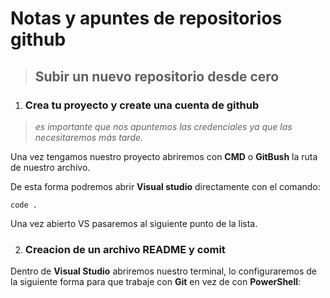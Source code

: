 # Notas y apuntes de repositorios github

> ## **Subir un nuevo repositorio desde cero**

1. ### Crea tu proyecto y create una cuenta de github

>*es importante que nos apuntemos las credenciales ya que las necesitaremos más tarde.*

Una vez tengamos nuestro proyecto abriremos con **CMD** o **GitBush** la ruta de nuestro archivo.

De esta forma podremos abrir **Visual studio** directamente con el comando:

```shell
code .
```

Una vez abierto VS pasaremos al siguiente punto de la lista.

2. ### Creacion de un archivo README y comit

Dentro de **Visual Studio** abriremos nuestro terminal, lo configuraremos de la siguiente forma para que trabaje con **Git** en vez de con **PowerShell**:



